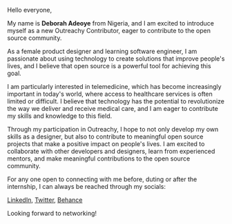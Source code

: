 Hello everyone,

My name is **Deborah Adeoye** from Nigeria, and I am excited to introduce myself as a new Outreachy Contributor, eager to contribute to the open source community.

As a female product designer and learning software engineer, I am passionate about using technology to create solutions that improve people's lives, and I believe that open source is a powerful tool for achieving this goal.

I am particularly interested in telemedicine, which has become increasingly important in today's world, where access to healthcare services is often limited or difficult.
I believe that technology has the potential to revolutionize the way we deliver and receive medical care, and I am eager to contribute my skills and knowledge to this field.

Through my participation in Outreachy, I hope to not only develop my own skills as a designer, but also to contribute to meaningful open source projects that make a positive impact on people's lives.
I am excited to collaborate with other developers and designers, learn from experienced mentors, and make meaningful contributions to the open source community.

For any one open to connecting with me before, duting or after the internship, I can always be reached through my socials:

[LinkedIn](https://www.linkedin.com/in/deborahadeoye), [Twitter](https://twitter.com/dearlydebbie), [Behance](https://www.behance.net/deborahadeoye)

Looking forward to networking!
